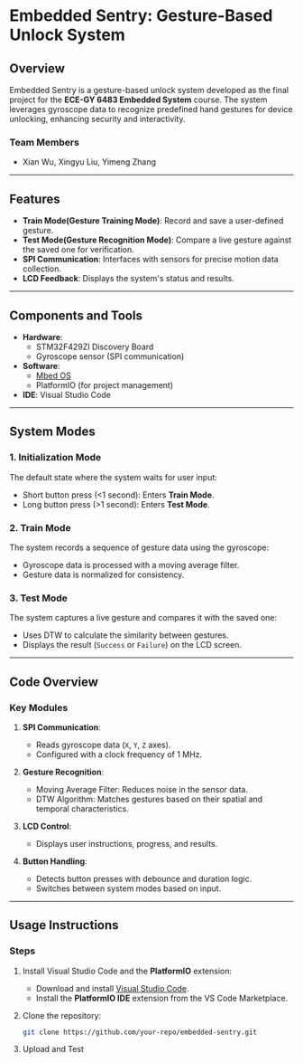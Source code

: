 # Embedded Sentry: Gesture-Based Unlock System

## Overview
Embedded Sentry is a gesture-based unlock system developed as the final project for the **ECE-GY 6483 Embedded System** course. The system leverages gyroscope data to recognize predefined hand gestures for device unlocking, enhancing security and interactivity.

### Team Members
- Xian Wu, Xingyu Liu, Yimeng Zhang

---

## Features
- **Train Mode(Gesture Training Mode)**: Record and save a user-defined gesture.
- **Test Mode(Gesture Recognition Mode)**: Compare a live gesture against the saved one for verification.
- **SPI Communication**: Interfaces with sensors for precise motion data collection.
- **LCD Feedback**: Displays the system's status and results.

---

## Components and Tools
- **Hardware**:
  - STM32F429ZI Discovery Board
  - Gyroscope sensor (SPI communication)
- **Software**:
  - [Mbed OS](https://os.mbed.com/)
  - PlatformIO (for project management)
- **IDE**: Visual Studio Code

---

## System Modes
### 1. Initialization Mode
The default state where the system waits for user input:
- Short button press (<1 second): Enters **Train Mode**.
- Long button press (>1 second): Enters **Test Mode**.

### 2. Train Mode
The system records a sequence of gesture data using the gyroscope:
- Gyroscope data is processed with a moving average filter.
- Gesture data is normalized for consistency.

### 3. Test Mode
The system captures a live gesture and compares it with the saved one:
- Uses DTW to calculate the similarity between gestures.
- Displays the result (`Success` or `Failure`) on the LCD screen.

---

## Code Overview
### Key Modules
1. **SPI Communication**:
   - Reads gyroscope data (`X`, `Y`, `Z` axes).
   - Configured with a clock frequency of 1 MHz.

2. **Gesture Recognition**:
   - Moving Average Filter: Reduces noise in the sensor data.
   - DTW Algorithm: Matches gestures based on their spatial and temporal characteristics.

3. **LCD Control**:
   - Displays user instructions, progress, and results.

4. **Button Handling**:
   - Detects button presses with debounce and duration logic.
   - Switches between system modes based on input.

---

## Usage Instructions
### Steps
1. Install Visual Studio Code and the **PlatformIO** extension:
   - Download and install [Visual Studio Code](https://code.visualstudio.com/).
   - Install the **PlatformIO IDE** extension from the VS Code Marketplace.
  
2. Clone the repository:
   ```bash
   git clone https://github.com/your-repo/embedded-sentry.git

3. Upload and Test

